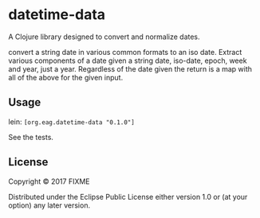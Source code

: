 # datetime-data

A Clojure library designed to convert and normalize dates.

convert a string date in various common formats to an iso date.
Extract various components of a date given a string date, iso-date, epoch, week and year, just a year.
Regardless of the date given the return is a map with all of the above for the given input.

## Usage

lein: `[org.eag.datetime-data "0.1.0"]`

See the tests.

## License

Copyright © 2017 FIXME

Distributed under the Eclipse Public License either version 1.0 or (at
your option) any later version.
